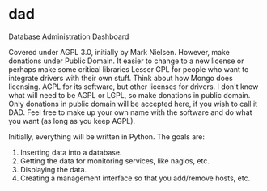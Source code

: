 dad
===

Database Administration Dashboard 

Covered under AGPL 3.0, initially by Mark Nielsen. 
However, make donations under Public Domain. It easier to change to a new license or perhaps
make some critical libraries Lesser GPL for people who want to integrate drivers with their own stuff. 
Think about how Mongo does licensing. AGPL for its software, but other licenses for drivers. 
I don't know what will need to be AGPL or LGPL, so make donations in public domain. 
Only donations in public domain will be accepted here, if you wish to call it DAD. Feel free
to make up your own name with the software and do what you want (as long as you keep AGPL). 

Initially, everything will be written in Python. 
The goals are:
1. Inserting data into a database. 
2. Getting the data for monitoring services, like nagios, etc. 
3. Displaying the data. 
4. Creating a management interface so that you add/remove hosts, etc. 